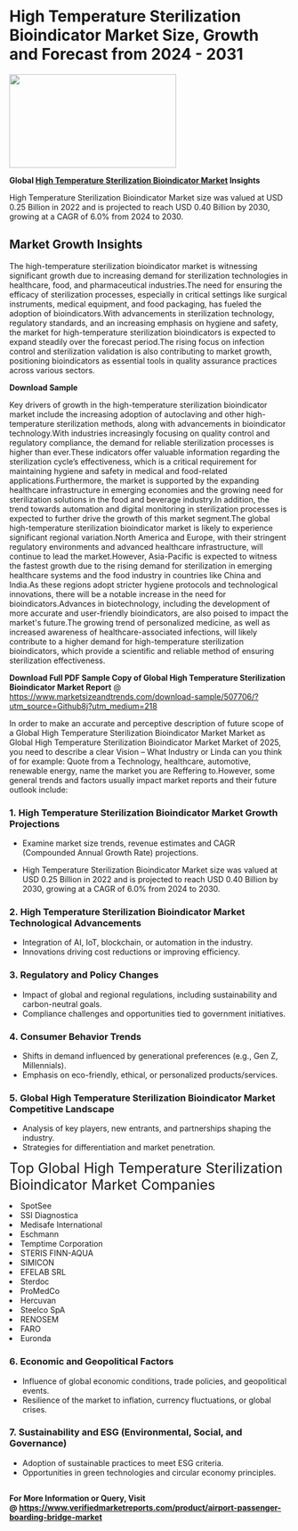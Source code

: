 <H1>High Temperature Sterilization Bioindicator Market Size, Growth and Forecast from 2024 - 2031</H1><img class="aligncenter size-medium wp-image-584254" src="https://thirdeyenews.in/wp-content/uploads/2024/09/Global-Market-Research-300x168.jpeg" alt="" width="300" height="168" /><p><strong>Global&nbsp;<a href="https://www.marketsizeandtrends.com/download-sample/507706/?utm_source=Github8j?utm_medium=218">High Temperature Sterilization Bioindicator Market</a> Insights</strong></p><p>High Temperature Sterilization Bioindicator Market size was valued at USD 0.25 Billion in 2022 and is projected to reach USD 0.40 Billion by 2030, growing at a CAGR of 6.0% from 2024 to 2030.</p><p><h2>Market Growth Insights</h2> <p>The high-temperature sterilization bioindicator market is witnessing significant growth due to increasing demand for sterilization technologies in healthcare, food, and pharmaceutical industries.The need for ensuring the efficacy of sterilization processes, especially in critical settings like surgical instruments, medical equipment, and food packaging, has fueled the adoption of bioindicators.With advancements in sterilization technology, regulatory standards, and an increasing emphasis on hygiene and safety, the market for high-temperature sterilization bioindicators is expected to expand steadily over the forecast period.The rising focus on infection control and sterilization validation is also contributing to market growth, positioning bioindicators as essential tools in quality assurance practices across various sectors.</p> <p><strong>Download Sample</strong></p> <p>Key drivers of growth in the high-temperature sterilization bioindicator market include the increasing adoption of autoclaving and other high-temperature sterilization methods, along with advancements in bioindicator technology.With industries increasingly focusing on quality control and regulatory compliance, the demand for reliable sterilization processes is higher than ever.These indicators offer valuable information regarding the sterilization cycle’s effectiveness, which is a critical requirement for maintaining hygiene and safety in medical and food-related applications.Furthermore, the market is supported by the expanding healthcare infrastructure in emerging economies and the growing need for sterilization solutions in the food and beverage industry.In addition, the trend towards automation and digital monitoring in sterilization processes is expected to further drive the growth of this market segment.The global high-temperature sterilization bioindicator market is likely to experience significant regional variation.North America and Europe, with their stringent regulatory environments and advanced healthcare infrastructure, will continue to lead the market.However, Asia-Pacific is expected to witness the fastest growth due to the rising demand for sterilization in emerging healthcare systems and the food industry in countries like China and India.As these regions adopt stricter hygiene protocols and technological innovations, there will be a notable increase in the need for bioindicators.Advances in biotechnology, including the development of more accurate and user-friendly bioindicators, are also poised to impact the market's future.The growing trend of personalized medicine, as well as increased awareness of healthcare-associated infections, will likely contribute to a higher demand for high-temperature sterilization bioindicators, which provide a scientific and reliable method of ensuring sterilization effectiveness.<p><span class=""><strong>Download Full PDF Sample Copy of Global High Temperature Sterilization Bioindicator Market Report</strong> @ <a href="https://www.marketsizeandtrends.com/download-sample/507706/?utm_source=Github8j?utm_medium=218" target="_blank">https://www.marketsizeandtrends.com/download-sample/507706/?utm_source=Github8j?utm_medium=218</a></span></p><p>In order to make an accurate and perceptive description of future scope of a Global&nbsp;High Temperature Sterilization Bioindicator Market Market as Global&nbsp;High Temperature Sterilization Bioindicator Market Market of 2025, you need to describe a clear Vision &ndash; What Industry or Linda can you think of for example: Quote from a Technology, healthcare, automotive, renewable energy, name the market you are Reffering to.However, some general trends and factors usually impact market reports and their future outlook include:</p><h3>1.&nbsp;<strong>High Temperature Sterilization Bioindicator Market Growth Projections</strong></h3><ul><li>Examine market size trends, revenue estimates and CAGR (Compounded Annual Growth Rate) projections.</li><li><p>High Temperature Sterilization Bioindicator Market size was valued at USD 0.25 Billion in 2022 and is projected to reach USD 0.40 Billion by 2030, growing at a CAGR of 6.0% from 2024 to 2030.</p></li></ul><h3>2.&nbsp;<strong>High Temperature Sterilization Bioindicator Market Technological Advancements</strong></h3><ul><li>Integration of AI, IoT, blockchain, or automation in the industry.</li><li>Innovations driving cost reductions or improving efficiency.</li></ul><h3>3.&nbsp;<strong>Regulatory and Policy Changes</strong></h3><ul><li>Impact of global and regional regulations, including sustainability and carbon-neutral goals.</li><li>Compliance challenges and opportunities tied to government initiatives.</li></ul><h3>4.&nbsp;<strong>Consumer Behavior Trends</strong></h3><ul><li>Shifts in demand influenced by generational preferences (e.g., Gen Z, Millennials).</li><li>Emphasis on eco-friendly, ethical, or personalized products/services.</li></ul><h3>5.&nbsp;<strong>Global High Temperature Sterilization Bioindicator Market Competitive Landscape</strong></h3><ul><li>Analysis of key players, new entrants, and partnerships shaping the industry.</li><li>Strategies for differentiation and market penetration.</li></ul><p data-pm-slice="1 1 []"><span style="color: inherit; font-family: inherit; font-size: 25px;">Top Global High Temperature Sterilization Bioindicator Market Companies</span></p><div class="" data-test-id=""><p><li>SpotSee</li><li> SSI Diagnostica</li><li> Medisafe International</li><li> Eschmann</li><li> Temptime Corporation</li><li> STERIS FINN-AQUA</li><li> SIMICON</li><li> EFELAB SRL</li><li> Sterdoc</li><li> ProMedCo</li><li> Hercuvan</li><li> Steelco SpA</li><li> RENOSEM</li><li> FARO</li><li> Euronda</li></p></div><h3>6.&nbsp;<strong>Economic and Geopolitical Factors</strong></h3><ul><li>Influence of global economic conditions, trade policies, and geopolitical events.</li><li>Resilience of the market to inflation, currency fluctuations, or global crises.</li></ul><h3>7.&nbsp;<strong>Sustainability and ESG (Environmental, Social, and Governance)</strong></h3><ul><li>Adoption of sustainable practices to meet ESG criteria.</li><li>Opportunities in green technologies and circular economy principles.</li></ul><h2><strong style="font-size: 14px;">For More Information or Query, Visit @&nbsp;</strong><a style="background-color: #ffffff; font-size: 14px;" href="https://www.marketsizeandtrends.com/report/high-temperature-sterilization-bioindicator-market/" target="_blank">https://www.verifiedmarketreports.com/product/airport-passenger-boarding-bridge-market</a></h2>